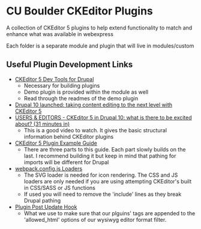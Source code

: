 # CU Boulder CKEditor Plugins
A collection of CKEditor 5 plugins to help extend functionality to match and enhance what was available in webexpress

Each folder is a separate module and plugin that will live in modules/custom

## Useful Plugin Development Links
- [CKEditor 5 Dev Tools for Drupal](https://www.drupal.org/project/ckeditor5_dev)
  - Necessary for building plugins
  - Demo plugin is provided within the module as well
  - Read through the readmes of the demo plugin
- [Drupal 10 launched: taking content editing to the next level with CKEditor 5](https://ckeditor.com/blog/drupal-10-launched-taking-content-editing-to-the-next-level-with-ckeditor-5/)
- [USERS & EDITORS - CKEditor 5 in Drupal 10: what is there to be excited about? (31 minutes in)](https://youtu.be/SXFAxlHTbn8?t=1862)
  - This is a good video to watch. It gives the basic structural information behind CKEditor plugins
- [CKEditor 5 Plugin Example Guide](https://ckeditor.com/docs/ckeditor5/latest/framework/guides/plugins/abbreviation-plugin/abbreviation-plugin-level-1.html)
  - There are three parts to this guide. Each part slowly builds on the last. I recommend building it but keep in mind that pathing for imports will be different for Drupal
- [webpack.config.js Loaders](https://github.com/ckeditor/ckeditor5/issues/139#issuecomment-286556558)
  - The SVG loader is needed for icon rendering. The CSS and JS loaders are only needed if you are using attempting CKEditor's built in CSS/SASS or JS functions
  - If used you will need to remove the 'include' lines as they break Drupal pathing
- [Plugin Post Update Hook](https://www.drupal.org/docs/drupal-apis/ckeditor-5-api/overview#post-update)
  - What we use to make sure that our plguins' tags are appended to the 'allowed_html' options of our wysiwyg editor format filter.
